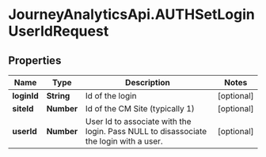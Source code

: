 # JourneyAnalyticsApi.AUTHSetLoginUserIdRequest

## Properties

Name | Type | Description | Notes
------------ | ------------- | ------------- | -------------
**loginId** | **String** | Id of the login | [optional] 
**siteId** | **Number** | Id of the CM Site (typically 1) | [optional] 
**userId** | **Number** | User Id to associate with the login.  Pass NULL to disassociate the login with a user. | [optional] 


